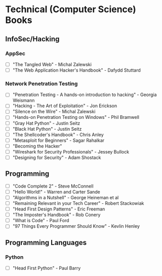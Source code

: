 # Technical (Computer Science) Books

## InfoSec/Hacking

### AppSec
- [ ] "The Tangled Web" - Michal Zalewski
- [ ] "The Web Application Hacker's Handbook" - Dafydd Stuttard 

### Network Penetration Testing
- [ ] "Penetration Testing - A hands-on introduction to hacking" - Georgia Weismann
- [ ] "Hacking - The Art of Exploitation" - Jon Erickson
- [ ] "Silence on the Wire" - Michal Zalewski
- [ ] "Hands-on Penetration Testing on Windows" - Phil Bramwell
- [ ] "Gray Hat Python" - Justin Seitz
- [ ] "Black Hat Python" - Justin Seitz
- [ ] "The Shellcoder's Handbook" - Chris Anley
- [ ] "Metasploit for Beginners" - Sagar Rahalkar
- [ ] "Becoming the Hacker"
- [ ] "Wireshark for Security Professionals" - Jessey Bullock
- [ ] "Designing for Security" - Adam Shostack 

## Programming

- [ ] "Code Complete 2" - Steve McConnell
- [ ] "Hello World!" - Warren and Carter Sande
- [ ] "Algorithms in a Nutshell" - George Heineman et al
- [ ] "Remaining Relevant in your Tech Career" - Robert Stackowiak
- [ ] "Head First Design Patterns" - Eric Freeman
- [ ] "The Imposter's Handbook" - Rob Conery 
- [ ] "What is Code" - Paul Ford
- [ ] "97 Things Every Programmer Should Know" - Kevlin Henley

## Programming Languages

### Python
- [ ] "Head First Python" - Paul Barry
